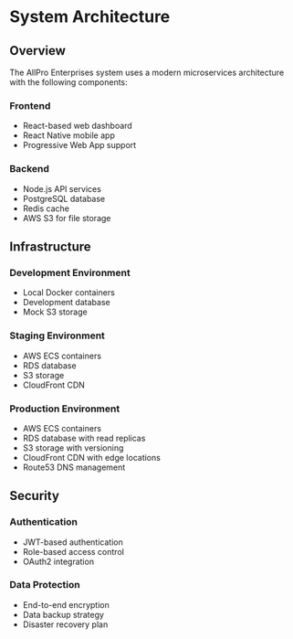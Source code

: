 # System Architecture

## Overview

The AllPro Enterprises system uses a modern microservices architecture with the following components:

### Frontend
- React-based web dashboard
- React Native mobile app
- Progressive Web App support

### Backend
- Node.js API services
- PostgreSQL database
- Redis cache
- AWS S3 for file storage

## Infrastructure

### Development Environment
- Local Docker containers
- Development database
- Mock S3 storage

### Staging Environment
- AWS ECS containers
- RDS database
- S3 storage
- CloudFront CDN

### Production Environment
- AWS ECS containers
- RDS database with read replicas
- S3 storage with versioning
- CloudFront CDN with edge locations
- Route53 DNS management

## Security

### Authentication
- JWT-based authentication
- Role-based access control
- OAuth2 integration

### Data Protection
- End-to-end encryption
- Data backup strategy
- Disaster recovery plan